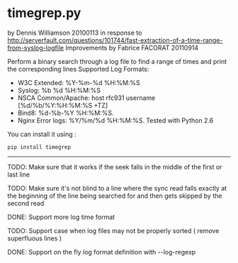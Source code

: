 # timegrep.py

by Dennis Williamson 20100113
in response to http://serverfault.com/questions/101744/fast-extraction-of-a-time-range-from-syslog-logfile
Improvements by Fabrice FACORAT 20110914

Perform a binary search through a log file to find a range of times
and print the corresponding lines
Supported Log Formats:
- W3C Extended: %Y-%m-%d %H:%M:%S
- Syslog: %b %d %H:%M:%S
- NSCA Common/Apache: host rfc931 username [%d/%b/%Y:%H:%M:%S +TZ]
- Bind8: %d-%b-%Y %H:%M:%S.
- Nginx Error logs: %Y/%m/%d %H:%M:%S.
Tested with Python 2.6

You can install it using :

    pip install timegrep

---
TODO: Make sure that it works if the seek falls in the middle of
      the first or last line

TODO: Make sure it's not blind to a line where the sync read falls
      exactly at the beginning of the line being searched for and
      then gets skipped by the second read

DONE: Support more log time format

TODO: Support case when log files may not be properly sorted ( remove superfluous lines )

DONE: Support on the fly log format definition with --log-regexp
